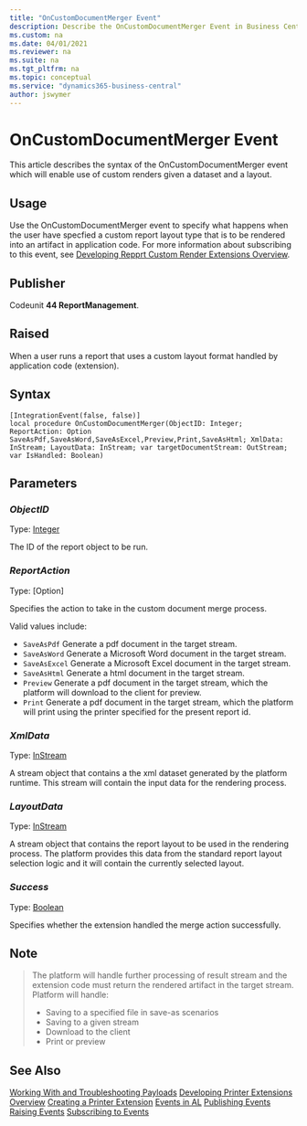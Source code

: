 ```yaml
---
title: "OnCustomDocumentMerger Event"
description: Describe the OnCustomDocumentMerger Event in Business Central.
ms.custom: na
ms.date: 04/01/2021
ms.reviewer: na
ms.suite: na
ms.tgt_pltfrm: na
ms.topic: conceptual
ms.service: "dynamics365-business-central"
author: jswymer
---
```

# OnCustomDocumentMerger Event

This article describes the syntax of the OnCustomDocumentMerger event which will enable use of custom renders given a dataset and a layout.

## Usage

Use the OnCustomDocumentMerger event to specify what happens when the user have specfied a custom report layout type that is to be rendered into an artifact in application code. For more information about subscribing to this event, see [Developing Repprt Custom Render Extensions Overview](devenv-reports-custom-render.md).

## Publisher

Codeunit **44 ReportManagement**.

## Raised

When a user runs a report that uses a custom layout format handled by application code (extension).

## Syntax

```AL
[IntegrationEvent(false, false)]
local procedure OnCustomDocumentMerger(ObjectID: Integer; ReportAction: Option SaveAsPdf,SaveAsWord,SaveAsExcel,Preview,Print,SaveAsHtml; XmlData: InStream; LayoutData: InStream; var targetDocumentStream: OutStream; var IsHandled: Boolean)
```

## Parameters

### *ObjectID*

Type: [Integer](methods-auto/integer/integer-data-type.md)

The ID of the report object to be run.

### *ReportAction*

Type: [Option]

Specifies the action to take in the custom document merge process.

Valid values include:

- `SaveAsPdf` Generate a pdf document in the target stream.
- `SaveAsWord` Generate a Microsoft Word document in the target stream.
- `SaveAsExcel` Generate a Microsoft Excel document in the target stream.
- `SaveAsHtml` Generate a html document in the target stream.
- `Preview` Generate a pdf document in the target stream, which the platform will download to the client for preview.
- `Print` Generate a pdf document in the target stream, which the platform will print using the printer specified for the present report id.

### *XmlData*

Type: [InStream](methods-auto/instream/instream-data-type.md)

A stream object that contains a the xml dataset generated by the platform runtime. This stream will contain the input data for the rendering process.

### *LayoutData*

Type: [InStream](methods-auto/instream/instream-data-type.md)

A stream object that contains the report layout to be used in the rendering process. The platform provides this data from the standard report layout selection logic and it will contain the currently selected layout.

### *Success*

Type: [Boolean](methods-auto/boolean/boolean-data-type.md)

Specifies whether the extension handled the merge action successfully.

## Note

>The platform will handle further processing of result stream and the extension code must return the rendered artifact in the target stream. Platform will handle:
>
>- Saving to a specified file in save-as scenarios
>- Saving to a given stream
>- Download to the client
>- Print or preview

## See Also

[Working With and Troubleshooting Payloads](devenv-reports-troubleshoot-printing.md)
[Developing Printer Extensions Overview](devenv-reports-printing.md)
[Creating a Printer Extension](devenv-reports-create-printer-extension.md)
[Events in AL](devenv-events-in-al.md)
[Publishing Events](devenv-publishing-events.md)
[Raising Events](devenv-raising-events.md)
[Subscribing to Events](devenv-subscribing-to-events.md)
